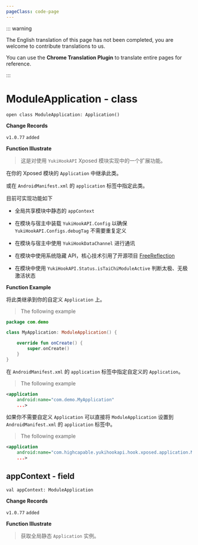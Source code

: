 ```yaml
---
pageClass: code-page
---
```


::: warning

The English translation of this page has not been completed, you are welcome to contribute translations to us.

You can use the **Chrome Translation Plugin** to translate entire pages for reference.

:::

# ModuleApplication <span class="symbol">- class</span>

```kotlin:no-line-numbers
open class ModuleApplication: Application()
```

**Change Records**

`v1.0.77` `added`

**Function Illustrate**

> 这是对使用 `YukiHookAPI` Xposed 模块实现中的一个扩展功能。

在你的 Xposed 模块的 `Application` 中继承此类。

或在 `AndroidManifest.xml` 的 `application` 标签中指定此类。

目前可实现功能如下

- 全局共享模块中静态的 `appContext`

- 在模块与宿主中装载 `YukiHookAPI.Config` 以确保 `YukiHookAPI.Configs.debugTag` 不需要重复定义

- 在模块与宿主中使用 `YukiHookDataChannel` 进行通讯

- 在模块中使用系统隐藏 API，核心技术引用了开源项目 [FreeReflection](https://github.com/tiann/FreeReflection)

- 在模块中使用 `YukiHookAPI.Status.isTaiChiModuleActive` 判断太极、无极激活状态

**Function Example**

将此类继承到你的自定义 `Application` 上。

> The following example

```kotlin
package com.demo

class MyApplication: ModuleApplication() {

    override fun onCreate() {
        super.onCreate()
    }
}
```

在 `AndroidManifest.xml` 的 `application` 标签中指定自定义的 `Application`。

> The following example

```xml
<application
    android:name="com.demo.MyApplication"
    ...>
```

如果你不需要自定义 `Application` 可以直接将 `ModuleApplication` 设置到 `AndroidManifest.xml` 的 `application` 标签中。

> The following example

```xml
<application
    android:name="com.highcapable.yukihookapi.hook.xposed.application.ModuleApplication"
    ...>
```

## appContext <span class="symbol">- field</span>

```kotlin:no-line-numbers
val appContext: ModuleApplication
```

**Change Records**

`v1.0.77` `added`

**Function Illustrate**

> 获取全局静态 `Application` 实例。